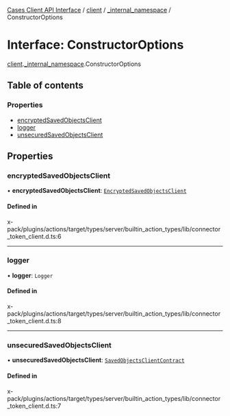 [Cases Client API Interface](../README.md) / [client](../modules/client.md) / [\_internal\_namespace](../modules/client._internal_namespace.md) / ConstructorOptions

# Interface: ConstructorOptions

[client](../modules/client.md).[_internal_namespace](../modules/client._internal_namespace.md).ConstructorOptions

## Table of contents

### Properties

- [encryptedSavedObjectsClient](client._internal_namespace.ConstructorOptions-2.md#encryptedsavedobjectsclient)
- [logger](client._internal_namespace.ConstructorOptions-2.md#logger)
- [unsecuredSavedObjectsClient](client._internal_namespace.ConstructorOptions-2.md#unsecuredsavedobjectsclient)

## Properties

### encryptedSavedObjectsClient

• **encryptedSavedObjectsClient**: [`EncryptedSavedObjectsClient`](client._internal_namespace.EncryptedSavedObjectsClient.md)

#### Defined in

x-pack/plugins/actions/target/types/server/builtin_action_types/lib/connector_token_client.d.ts:6

___

### logger

• **logger**: `Logger`

#### Defined in

x-pack/plugins/actions/target/types/server/builtin_action_types/lib/connector_token_client.d.ts:8

___

### unsecuredSavedObjectsClient

• **unsecuredSavedObjectsClient**: [`SavedObjectsClientContract`](../modules/client._internal_namespace.md#savedobjectsclientcontract)

#### Defined in

x-pack/plugins/actions/target/types/server/builtin_action_types/lib/connector_token_client.d.ts:7

